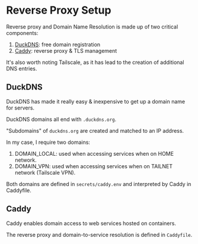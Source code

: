 # Reverse Proxy Setup

Reverse proxy and Domain Name Resolution is made up of two critical components:

1.  [DuckDNS](https://www.duckdns.org/): free domain registration
2.  [Caddy](https://caddyserver.com/): reverse proxy & TLS management

It's also worth noting Tailscale, as it has lead to the creation of additional DNS entries.

## DuckDNS

DuckDNS has made it really easy & inexpensive to get up a domain name for servers.

DuckDNS domains all end with `.duckdns.org`.

"Subdomains" of `duckdns.org` are created and matched to an IP address.

In my case, I require two domains:

1.  DOMAIN_LOCAL: used when accessing services when on HOME network.
2.  DOMAIN_VPN: used when accessing services when on TAILNET network (Tailscale VPN).

Both domains are defined in `secrets/caddy.env` and interpreted by Caddy in Caddyfile.

## Caddy

Caddy enables domain access to web services hosted on containers.

The reverse proxy and domain-to-service resolution is defined in `Caddyfile`.